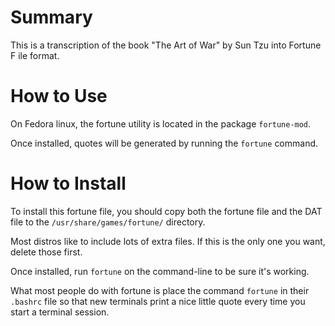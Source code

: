 # Summary

This is a transcription of the book "The Art of War" by Sun Tzu into Fortune F
ile format.

# How to Use
On Fedora linux, the fortune utility is located in the package `fortune-mod`.

Once installed, quotes will be generated by running the `fortune` command.

# How to Install
To install this fortune file, you should copy both the fortune file and the DAT file to the `/usr/share/games/fortune/` directory.

Most distros like to include lots of extra files.  If this is the only one you want, delete those first.

Once installed, run `fortune` on the command-line to be sure it's working.

What most people do with fortune is place the command `fortune` in their `.bashrc` file so that new terminals print a nice little quote every time you start a terminal session.
